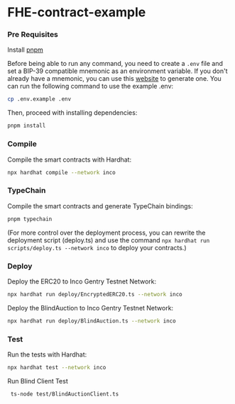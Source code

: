 # FHE-contract-example
### Pre Requisites

Install [pnpm](https://pnpm.io/installation)

Before being able to run any command, you need to create a `.env` file and set a BIP-39 compatible mnemonic as an
environment variable. If you don't already have a mnemonic, you can use this [website](https://iancoleman.io/bip39/) to
generate one. You can run the following command to use the example .env:

```sh
cp .env.example .env
```
Then, proceed with installing dependencies:

```sh
pnpm install
```

### Compile

Compile the smart contracts with Hardhat:

```sh
npx hardhat compile --network inco
```

### TypeChain

Compile the smart contracts and generate TypeChain bindings:

```sh
pnpm typechain
```
(For more control over the deployment process, you can rewrite the deployment script (deploy.ts) and use the command
`npx hardhat run scripts/deploy.ts --network inco` to deploy your contracts.)

### Deploy

Deploy the ERC20 to Inco Gentry Testnet Network:

```sh
npx hardhat run deploy/EncryptedERC20.ts --network inco 
```
Deploy the BlindAuction to Inco Gentry Testnet Network:

```sh
npx hardhat run deploy/BlindAuction.ts --network inco 
```

### Test

Run the tests with Hardhat:

```sh
npx hardhat test --network inco
```

Run Blind Client Test

```sh
 ts-node test/BlindAuctionClient.ts 
 ```
